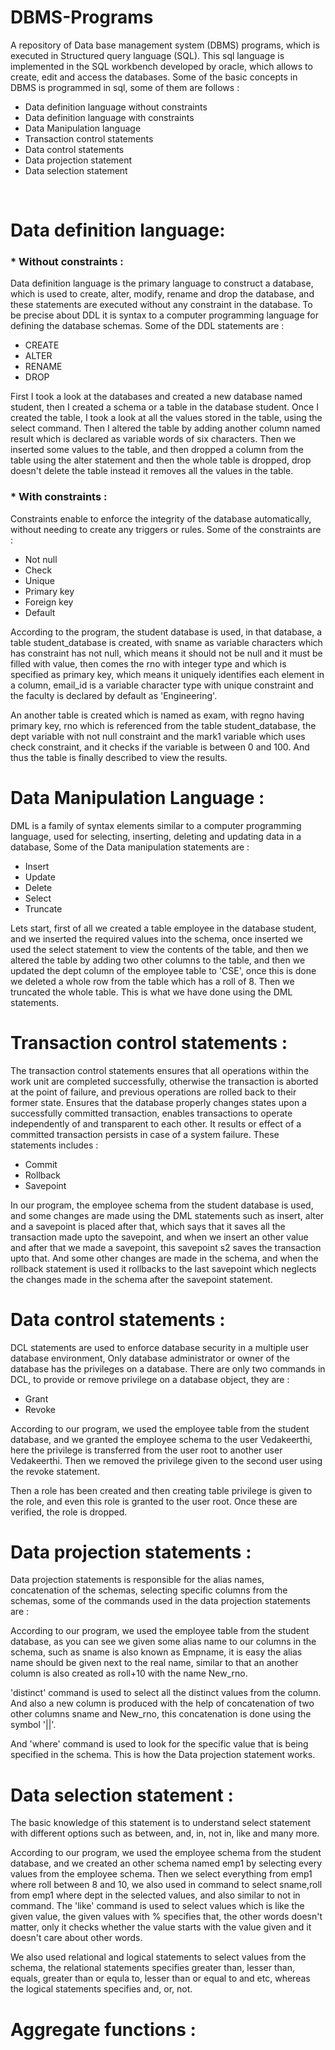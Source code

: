 # DBMS-Programs
A repository of Data base management system (DBMS) programs, which is executed in Structured query language (SQL). This sql language is implemented in the SQL workbench developed by oracle, which allows to create, edit and access the databases. Some of the basic concepts in DBMS is programmed in sql, some of them are follows : 

* Data definition language without constraints
* Data definition language with constraints 
* Data Manipulation language
* Transaction control statements
* Data control statements
* Data projection statement
* Data selection statement
<br/>

# **Data definition language**:

### * Without constraints : 

Data definition language is the primary language to construct a database, which is used to create, alter, modify, rename and drop the database, and these statements are executed without any constraint in the database. To be precise about DDL it is syntax to a computer programming language for defining the database schemas. Some of the DDL statements are :

* CREATE
* ALTER
* RENAME
* DROP

First I took a look at the databases and created a new database named student, then I created a schema or a table in the database student. Once I created the table, I took a look at all the values stored in the table, using the select command. Then I altered the table by adding another column named result which is declared as variable words of six characters. Then we inserted some values to the table, and then dropped a column from the table using the alter statement and then the whole table is dropped, drop doesn't delete the table instead it removes all the values in the table.

### * With constraints : 

Constraints enable to enforce the integrity of the database automatically, without needing to create any triggers or rules. Some of the constraints are :

* Not null
* Check
* Unique
* Primary key
* Foreign key
* Default

According to the program, the student database is used, in that database, a table student_database is created, with sname as variable characters which has constraint has not null, which means it should not be null and it must be filled with value, then comes the rno with integer type and which is specified as primary key, which means it uniquely identifies each element in a column, email_id is a variable character type with unique constraint and the faculty is declared by default as 'Engineering'.

An another table is created which is named as exam, with regno having primary key, rno which is referenced from the table student_database, the dept variable with not null constraint and the mark1 variable which uses check constraint, and it checks if the variable is between 0 and 100. And thus the table is finally described to view the results.
<br/>

# **Data Manipulation Language :**

DML is a family of syntax elements similar to a computer programming language, used for selecting, inserting, deleting and updating data in a database, Some of the Data manipulation statements are :

* Insert
* Update
* Delete
* Select
* Truncate

Lets start, first of all we created a table employee in the database student, and we inserted the required values into the schema, once inserted we used the select statement to view the contents of the table, and then we altered the table by adding two other columns to the table, and then we updated the dept column of the employee table to 'CSE', once this is done we deleted a whole row from the table which has a roll of 8. Then we truncated the whole table. This is what we have done using the DML statements.
<br/>

# **Transaction control statements :**

The transaction control statements ensures that all operations within the work unit are completed successfully, otherwise the transaction is aborted at the point of failure, and previous operations are rolled back to their former state. Ensures that the database properly changes states upon a successfully committed transaction, enables transactions to operate independently of and transparent to each other. It results or effect of a committed transaction persists in case of a system failure. These statements includes : 

* Commit
* Rollback
* Savepoint

In our program, the employee schema from the student database is used, and some changes are made using the DML statements such as insert, alter and a savepoint is placed after that, which says that it saves all the transaction made upto the savepoint, and when we insert an other value and after that we made a savepoint, this savepoint s2 saves the transaction upto that. And some other changes are made in the schema, and when the rollback statement is used it rollbacks to the last savepoint which neglects the changes made in the schema after the savepoint statement.
<br/>

# **Data control statements :**

DCL statements are used to enforce database security in a multiple user database environment, Only database administrator or owner of the database has the privileges on a database. There are only two commands in DCL, to provide or remove privilege on a database object, they are :

* Grant
* Revoke

According to our program, we used the employee table from the student database, and we granted the employee schema to the user Vedakeerthi, here the privilege is transferred from the user root to another user Vedakeerthi. Then we removed the privilege given to the second user using the revoke statement. 

Then a role has been created and then creating table privilege is given to the role, and even this role is granted to the user root. Once these are verified, the role is dropped.

# **Data projection statements :**

Data projection statements is responsible for the alias names, concatenation of the schemas, selecting specific columns from the schemas, some of the commands used in the data projection statements are :

According to our program, we used the employee table from the student database, as you can see we given some alias name to our columns in the schema, such as sname is also known as Empname, it is easy the alias name should be given next to the real name, similar to that an another column is also created as roll+10 with the name New_rno. 

'distinct' command is used to select all the distinct values from the column. And also a new column is produced with the help of concatenation of two other columns sname and New_rno, this concatenation is done using the symbol '||'.

And 'where' command is used to look for the specific value that is being specified in the schema. This is how the Data projection statement works.

# **Data selection statement :**

The basic knowledge of this statement is to understand select statement with different options such as between, and, in, not in, like and many more.

According to our program, we used the employee schema from the student database, and we created an other schema named emp1 by selecting every values from the employee schema. Then we select everything from emp1 where roll between 8 and 10, we also used in command to select sname,roll from emp1 where dept in the selected values, and also similar to not in command. The 'like' command is used to select values which is like the given value, the given values with % specifies that, the other words doesn't matter, only it checks whether the value starts with the value given and it doesn't care about other words.

We also used relational and logical statements to select values from the schema, the relational statements specifies greater than, lesser than, equals, greater than or equla to, lesser than or equal to and etc, whereas the logical statements specifies and, or, not.

# **Aggregate functions :**

